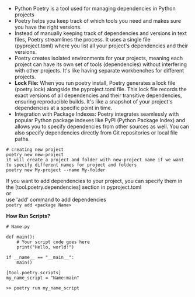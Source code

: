 - Python Poetry is a tool used for managing dependencies in Python projects
- Poetry helps you keep track of which tools you need and makes sure you have the right versions.
- Instead of manually keeping track of dependencies and versions in text files, Poetry streamlines the process. It uses a single file (pyproject.toml) where you list all your project's dependencies and their versions.  
- Poetry creates isolated environments for your projects, meaning each project can have its own set of tools (dependencies) without interfering with other projects. It's like having separate workbenches for different projects.
- **Lock File:** When you run poetry install, Poetry generates a lock file (poetry.lock) alongside the pyproject.toml file. This lock file records the exact versions of all dependencies and their transitive dependencies, ensuring reproducible builds. It's like a snapshot of your project's dependencies at a specific point in time.
- Integration with Package Indexes: Poetry integrates seamlessly with popular Python package indexes like PyPI (Python Package Index) and allows you to specify dependencies from other sources as well. You can also specify dependencies directly from Git repositories or local file paths.

```
# creating new project  
poetry new new-project  
it will create a project and folder with new-project name if we want to specify different names for project and folders
poetry new My-project --name My-folder
```
If you want to add dependencies to your project, you can specify them in the [tool.poetry.dependencies] section in pyproject.toml  
or   
use 'add' command  to add dependencies  
`poetry add <package Name> `





**How Run Scripts?**
```
# Name.py

def main():
    # Your script code goes here
    print("Hello, world!")

if __name__ == "__main__":
    main()
```
```
[tool.poetry.scripts]
my_name_script = "Name:main"
```
`>> poetry run my_name_script
`
